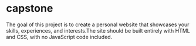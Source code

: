 # capstone
The goal of this project is to create a personal website that showcases your skills, experiences, and interests.The site should be built entirely with HTML and CSS, with no JavaScript code included.
